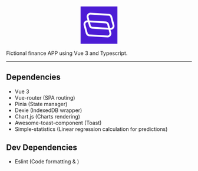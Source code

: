<p align="center">
 <img width="20%" height="20%" src="docs/images/logo.png">
</p>

Fictional finance APP using Vue 3 and Typescript.

<hr />

## Dependencies
- Vue 3
- Vue-router (SPA routing)
- Pinia (State manager)
- Dexie (IndexedDB wrapper)
- Chart.js (Charts rendering)
- Awesome-toast-component (Toast)
- Simple-statistics (Linear regression calculation for predictions)

## Dev Dependencies
- Eslint (Code formatting & )